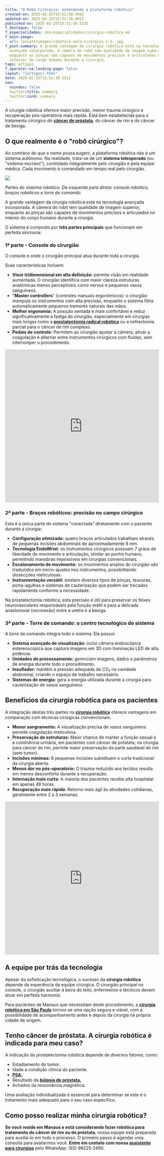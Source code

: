 ```yaml
---
title: "O Robô Cirúrgico: entendendo a plataforma robótica"
created-on: 2025-02-25T15:51:38.456Z
updated-on: 2025-02-25T15:51:38.491Z
published-on: 2025-02-25T15:51:38.523Z
f_destaque: false
f_especialidades: cms/especialidades/cirurgia-robotica.md
f_main-image:
  url: /assets/images/robótica-sala-cirúrgica-1-1-.jpg
f_post-summary: A grande vantagem da cirurgia robótica está na tecnologia
  avançada incorporada. A câmera do robô tem qualidade de imagem superior,
  enquanto as pinças são capazes de movimentos precisos e articulados no
  interior do corpo humano durante a cirurgia.
tags: artigos
f_aparecer-na-landing-page: false
layout: "[artigos].html"
date: 2025-02-25T15:51:38.551Z
seo:
  noindex: false
  twitter:title: summary
  twitter:card: summary
---
```

A cirurgia robótica oferece maior precisão, menor trauma cirúrgico e recuperação pós-operatória mais rápida. Está bem estabelecida para o tratamento cirúrgico do **[câncer de próstata](https://uroconsult.com.br/artigos/cancer-de-prostata-a-importancia-do-diagnostico-precoce/)**, do câncer de rim e do câncer de bexiga.

## O que realmente é o "robô cirúrgico"?

Ao contrário do que o nome possa sugerir, a plataforma robótica não é um sistema autônomo. Na realidade, trata-se de um **sistema teleoperado** (ou "sistema-escravo"), controlado integralmente pelo cirurgião e pela equipe médica. Cada movimento é comandado em tempo real pelo cirurgião.

![](/assets/images/partes-robo-1-1-.png)

*Partes do sistema robótico. Da esquerda para direta: console robótico, braços robóticos e torre de comando.*

A grande vantagem da cirurgia robótica está na tecnologia avançada incorporada. A câmera do robô tem qualidade de imagem superior, enquanto as pinças são capazes de movimentos precisos e articulados no interior do corpo humano durante a cirurgia.

O sistema é composto por **três partes principais** que funcionam em perfeita sincronia:

### 1ª parte - Console do cirurgião

O console é onde o cirurgião principal atua durante toda a cirurgia.

Suas características incluem:

* **Visor tridimensional em alta definição:** permite visão em realidade aumentada. O cirurgião identifica com maior clareza estruturas anatômicas menos perceptíveis como nervos e pequenos vasos sanguíneos.
* "**Master controllers**" (controles manuais ergonômicos): o cirurgião manipula os instrumentos com alta precisão, enquanto o sistema filtra automaticamente pequenos tremores naturais das mãos.
* **Melhor ergonomia:** A posição sentada é mais confortável e reduz significativamente a fadiga do cirurgião, especialmente em cirurgias mais longas como a **[prostatectomia radical robótica](https://uroconsult.com.br/artigos/cirurgia-robotica-para-cancer-de-prostata-vantagens-e-desvantagens/)** ou a nefrectomia parcial para o câncer de rim complexo.
* **Pedais de controle:** Permitem ao cirurgião ajustar a câmera, ativar a coagulação e alternar entre instrumentos cirúrgicos com fluidez, sem interromper o procedimento.

<div style="text-align: center; margin-bottom: 20px;">
  <iframe
    width="100%"
    height="500"
    src="https://www.youtube.com/embed/xMK56iSeqQU"
    title="Veja como acontece uma cirurgia robótica #cancerderim #cancerdeprostata #cirurgiarobotica"
    frameborder="0"
    allow="accelerometer; autoplay; clipboard-write; encrypted-media; gyroscope; picture-in-picture; web-share"
    referrerpolicy="strict-origin-when-cross-origin"
    allowfullscreen
    id="responsive-video"
    style="max-width: 800px; margin: 0 auto; display: block;"
  ></iframe>
  <script>
    function adjustIframeHeight() {
      var iframe = document.getElementById('responsive-video');
      if (window.innerWidth < 768) {
        iframe.style.height = '300px'; // Altura para celular
      } else {
        iframe.style.height = '500px'; // Altura para desktop
      }
    }  </script>
</div>

### 2ª parte - Braços robóticos: precisão no campo cirúrgico

Esta é a única parte do sistema "conectada” diretamente com o paciente durante a cirurgia:

* **Configuração otimizada:** quatro braços articulados trabalham através de pequenas incisões abdominais de aproximadamente 8 mm.
* **Tecnologia EndoWrist**: os instrumentos cirúrgicos possuem 7 graus de liberdade de movimento e articulação, similar ao punho humano, permitindo manobras impossíveis em cirurgias convencionais.
* **Escalonamento de movimento:** os movimentos amplos do cirurgião são traduzidos em micro-ajustes nos instrumentos, possibilitando dissecções meticulosas.
* **Instrumentação versátil:** existem diversos tipos de pinças, tesouras, porta-agulhas e sistemas de cauterização que podem ser trocados rapidamente conforme a necessidade.

Na prostatectomia robótica, esta precisão é útil para preservar os feixes neurovasculares responsáveis pela função erétil e para a delicada anastomose (reconexão) entre a uretra e a bexiga.

### 3ª parte - Torre de comando: o centro tecnológico do sistema

A torre de comando integra todo o sistema. Ela possui:

* **Sistema avançado de visualização:** inclui câmera endoscópica estereoscópica que captura imagens em 3D com iluminação LED de alta potência.
* **Unidades de processamento:** gerenciam imagens, dados e parâmetros de energia durante todo o procedimento.
* **Insuflador:** mantém a pressão adequada de CO₂ na cavidade abdominal, criando o espaço de trabalho necessário.
* **Sistemas de energia:** gera a energia utilizada durante a cirurgia para cauterização de vasos sanguíneos.

## Benefícios da cirurgia robótica para os pacientes

A integração destas três partes na **[cirurgia robótica](https://uroconsult.com.br/artigos/cirurgia-robotica-para-cancer-de-prostata-vantagens-e-desvantagens/)** oferece vantagens em comparação com técnicas cirúrgicas convencionais:

* **Menor sangramento:** A visualização precisa de vasos sanguíneos permite coagulação meticulosa.
* **Preservação de estruturas:** Maior chance de manter a função sexual e a continência urinária, em pacientes com câncer de próstata; na cirurgia para câncer de rim, permite maior preservação da parte saudável do rim (sem tumor).
* **Incisões mínimas:** 6 pequenas incisões substituem o corte tradicional da cirurgia aberta.
* **Menos dor no pós-operatório:** O trauma reduzido aos tecidos resulta em menos desconforto durante a recuperação.
* **Internação mais curta:** A maioria dos pacientes recebe alta hospitalar em apenas 48 horas.
* **Recuperação mais rápida**: Retorno mais ágil às atividades cotidianas, geralmente entre 2 a 3 semanas.

<div style="text-align: center; margin-bottom: 20px;">
  <iframe
    width="100%"
    height="500"
    src="https://www.youtube.com/embed/j2zaLQv1bWo"
    title="VOs 5 objetivos da prostatectomia para câncer de próstata"
    frameborder="0"
    allow="accelerometer; autoplay; clipboard-write; encrypted-media; gyroscope; picture-in-picture; web-share"
    referrerpolicy="strict-origin-when-cross-origin"
    allowfullscreen
    id="responsive-video"
    style="max-width: 800px; margin: 0 auto; display: block;"
  ></iframe>
  <script>
    function adjustIframeHeight() {
      var iframe = document.getElementById('responsive-video');
      if (window.innerWidth < 768) {
        iframe.style.height = '300px'; // Altura para celular
      } else {
        iframe.style.height = '500px'; // Altura para desktop
      }
    }  </script>
</div>

## A equipe por trás da tecnologia

Apesar da sofisticação tecnológica, o sucesso da **cirurgia robótica** depende da experiência da equipe cirúrgica. O cirurgião principal no console, o cirurgião auxiliar à beira do leito, enfermeiros e técnicos devem atuar em perfeita harmonia.

Para pacientes de Manaus que necessitam deste procedimento, a **[cirurgia robótica em São Paulo](https://uroconsult.com.br/artigos/prostatectomia-robotica-para-pacientes-de-manaus/)** tornou-se uma opção segura e viável, com a possibilidade de acompanhamento antes e depois da cirurgia na própria cidade de origem.

## Tenho câncer de próstata. A cirurgia robótica é indicada para meu caso?

A indicação da prostatectomia robótica depende de diversos fatores, como:

* Estadiamento do tumor.
* Idade e condição clínica do paciente.
* **[PSA.](https://uroconsult.com.br/artigos/o-exame-de-psa/)**
* Resultado da **[biópsia de próstata.](https://uroconsult.com.br/artigos/biopsia-de-prostata-transperineal-em-manaus/)**
* Achados da ressonância magnética.

Uma avaliação individualizada é essencial para determinar se este é o tratamento mais adequado para o seu caso específico. 

## Como posso realizar minha cirurgia robótica?

**Se você reside em Manaus e está considerando fazer robótica para tratamento do câncer de rim ou de próstata**, nossa equipe está preparada para auxiliá-lo em todo o processo. O primeiro passo é agendar uma consulta para avaliarmos você. **Entre em contato com nossa [assistente para cirurgias](https://api.whatsapp.com/send?phone=5592982252490)** pelo WhatsApp: (92) 98225-2490.